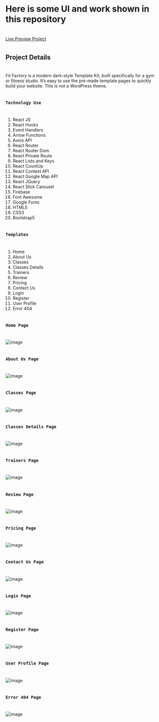 # Here is some UI and work shown in this repository
#
[Live Preview Project](https://golden-sunburst-b1ebbc.netlify.app/)
#
## Project Details
#
Fit Factory is a modern dark-style Template Kit, built specifically for a gym or fitness studio. It’s easy to use the pre-made template pages to quickly build your website. This is not a WordPress theme. 
#
### `Technology Use`
#
1. React JS
2. React Hooks
3. Event Handlers
4. Arrow Functions
5. Axios API
6. React Router
7. React Router Dom
8. React Private Route
9. React Lists and Keys
10. React CountUp
11. React Context API
12. React Google Map API
13. React JQuery
14. React Slick Carousel
15. Firebase
16. Font Awesome
17. Google Fonts
18. HTML5
19. CSS3
20. Bootstrap5

#
### `Templates`
#
1. Home
2. About Us
3. Classes
4. Classes Details
5. Trainers
6. Review
7. Pricing
8. Contact Us
9. Login
10. Register
11. User Profile
12. Error 404

#
### `Home Page`
#
![image](https://github.com/DeveloperOmarFaruk/react-fitfactory/blob/main/src/Images/UI/HomePage.png)

#
### `About Us Page`
#
![image](https://github.com/DeveloperOmarFaruk/react-fitfactory/blob/main/src/Images/UI/AboutPage.png)

#
### `Classes Page`
#
![image](https://github.com/DeveloperOmarFaruk/react-fitfactory/blob/main/src/Images/UI/ClassesPage.png)


#
### `Classes Details Page`
#
![image](https://github.com/DeveloperOmarFaruk/react-fitfactory/blob/main/src/Images/UI/ClassesDetailsPage.png)

#
### `Trainers Page`
#
![image](https://github.com/DeveloperOmarFaruk/react-fitfactory/blob/main/src/Images/UI/TrainersPage.png)

#
### `Review Page`
#
![image](https://github.com/DeveloperOmarFaruk/react-fitfactory/blob/main/src/Images/UI/ReviewPage.png)

#
### `Pricing Page`
#
![image](https://github.com/DeveloperOmarFaruk/react-fitfactory/blob/main/src/Images/UI/PricingPage.png)

#
### `Contact Us Page`
#
![image](https://github.com/DeveloperOmarFaruk/react-fitfactory/blob/main/src/Images/UI/ContactPage.png)

#
### `Login Page`
#
![image](https://github.com/DeveloperOmarFaruk/react-fitfactory/blob/main/src/Images/UI/LoginPage.png)

#
### `Register Page`
#
![image](https://github.com/DeveloperOmarFaruk/react-fitfactory/blob/main/src/Images/UI/RegisterPage.png)

#
### `User Profile Page`
#
![image](https://github.com/DeveloperOmarFaruk/react-fitfactory/blob/main/src/Images/UI/ProfilePage.png)

#
### `Error 404 Page`
#
![image](https://github.com/DeveloperOmarFaruk/react-fitfactory/blob/main/src/Images/UI/ErrorPage.png)
#






















